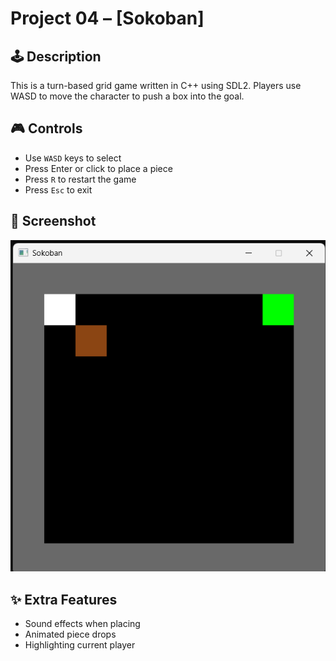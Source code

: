 # Project 04 – [Sokoban]
 
## 🕹️ Description
 
This is a turn-based grid game written in C++ using SDL2. Players use WASD to move the character to push a box into the goal. 
 
## 🎮 Controls
 
- Use `WASD` keys to select
- Press Enter or click to place a piece
- Press `R` to restart the game
- Press `Esc` to exit
 
## 🧪 Screenshot
 
![Screenshot](screenshot.png)
 
## ✨ Extra Features
 
- Sound effects when placing
- Animated piece drops
- Highlighting current player
